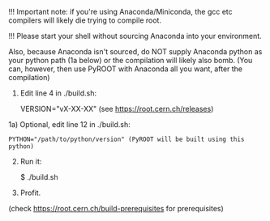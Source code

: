 
!!! Important note: if you're using Anaconda/Miniconda, the gcc etc compilers will 
likely die trying to compile root.  

!!! Please start your shell without sourcing Anaconda into your environment.

Also, because Anaconda isn't sourced, do NOT supply Anaconda python as your
python path (1a below) or the compilation will likely also bomb.
(You can, however, then use PyROOT with Anaconda all you want, after the compilation)

1) Edit line 4 in ./build.sh: 

    VERSION="vX-XX-XX" (see https://root.cern.ch/releases)

1a) Optional, edit line 12 in ./build.sh:

    PYTHON="/path/to/python/version" (PyROOT will be built using this python)

2) Run it:

    $ ./build.sh

3) Profit.


(check https://root.cern.ch/build-prerequisites for prerequisites)
